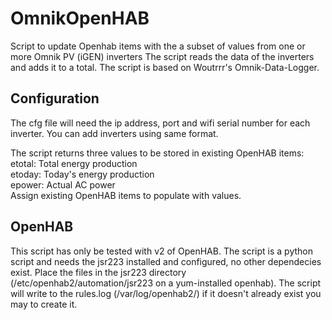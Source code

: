 # OmnikOpenHAB

Script to update Openhab items with the a subset of values from one or more Omnik PV (iGEN) inverters
The script reads the data of the inverters and adds it to a total.
The script is based on Woutrrr's Omnik-Data-Logger.

## Configuration
The cfg file will need the ip address, port and wifi serial number for each inverter. You can add inverters using same format.

The script returns three values to be stored in existing OpenHAB items:  
etotal: Total energy production  
etoday: Today's energy production  
epower: Actual AC power  
Assign existing OpenHAB items to populate with values.


## OpenHAB
This script has only be tested with v2 of OpenHAB.
The script is a python script and needs the jsr223 installed and configured, no other dependecies exist.
Place the files in the jsr223 directory (/etc/openhab2/automation/jsr223 on a yum-installed openhab).
The script will write to the rules.log (/var/log/openhab2/) if it doesn't already exist you may to create it.
